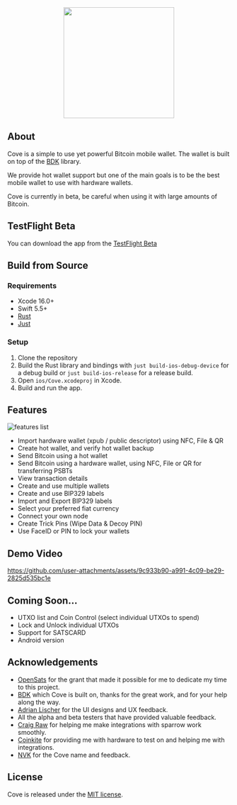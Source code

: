<div align="center">
  <img src="images/cove_logo_github.jpg" width="250" >
</div>

## About

Cove is a simple to use yet powerful Bitcoin mobile wallet.
The wallet is built on top of the [BDK](https://bitcoindevkit.org/) library.

We provide hot wallet support but one of the main goals is to be the best mobile wallet to use with hardware wallets.

Cove is currently in beta, be careful when using it with large amounts of Bitcoin.

## TestFlight Beta

You can download the app from the [TestFlight Beta](https://testflight.apple.com/join/pDxFQsxF)

## Build from Source

### Requirements

- Xcode 16.0+
- Swift 5.5+
- [Rust](http://rustup.rs)
- [Just](https://github.com/casey/just)

### Setup

1. Clone the repository
2. Build the Rust library and bindings with `just build-ios-debug-device` for a debug build or `just build-ios-release` for a release build.
3. Open `ios/Cove.xcodeproj` in Xcode.
4. Build and run the app.

## Features

![features list](images/features.jpg)

- Import hardware wallet (xpub / public descriptor) using NFC, File & QR
- Create hot wallet, and verify hot wallet backup
- Send Bitcoin using a hot wallet
- Send Bitcoin using a hardware wallet, using NFC, File or QR for transferring PSBTs
- View transaction details
- Create and use multiple wallets
- Create and use BIP329 labels
- Import and Export BIP329 labels
- Select your preferred fiat currency
- Connect your own node
- Create Trick Pins (Wipe Data & Decoy PIN)
- Use FaceID or PIN to lock your wallets

## Demo Video

https://github.com/user-attachments/assets/9c933b90-a991-4c09-be29-2825d535bc1e

## Coming Soon...

- UTXO list and Coin Control (select individual UTXOs to spend)
- Lock and Unlock individual UTXOs
- Support for SATSCARD
- Android version

## Acknowledgements

- [OpenSats](https://opensats.org/) for the grant that made it possible for me to dedicate my time to this project.
- [BDK](https://bitcoindevkit.org/) which Cove is built on, thanks for the great work, and for your help along the way.
- [Adrian Lischer](https://x.com/adrianlischer) for the UI designs and UX feedback.
- All the alpha and beta testers that have provided valuable feedback.
- [Craig Raw](https://x.com/craigraw) for helping me make integrations with sparrow work smoothly.
- [Coinkite](http://coinkite.com) for providing me with hardware to test on and helping me with integrations.
- [NVK](http://twitter.com/nvk) for the Cove name and feedback.

## License

Cove is released under the [MIT license](LICENSE).
